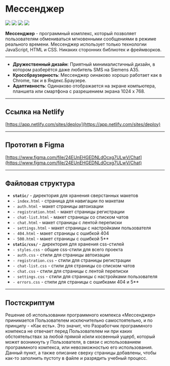 # Мессенджер
![](https://img.shields.io/badge/version-0.0.1-blue.svg)
![](https://img.shields.io/badge/Course-Middle%20frontend-orange.svg) 
![](https://img.shields.io/badge/Cohort-3-green.svg) 
![](https://img.shields.io/badge/Sprint-1-green.svg) 

**Мессенджер** - программный комплекс, который позволяет пользователям обмениваться мгновенными сообщениями в режиме реального времени. Мессенджер использует только технологии JavaScript, HTML и CSS. Никаких сторонних библиотек и фреймворков.

---

* **Дружественный дизайн**: Приятный минималистичный дизайн, в котором разберётся даже любитель SMS на Siemens A35.
* **Кроссбраузерность**: Мессенджер оинаково хорошо работает как в Chrome, так и в Яндекс.Браузере.
* **Адаптивность**: Одинаково отображается на экране компьютера, планшета или смартфона с разрешением экрана 1024 x 768.

---

## Ссылка на Netlify
[https://app.netlify.com/sites/deploy](https://app.netlify.com/sites/deploy)

---

## Прототип в Figma
[https://www.figma.com/file/24EUnEHGEDNLdOcxg7ULwV/Chat](https://www.figma.com/file/24EUnEHGEDNLdOcxg7ULwV/Chat)

---

## Файловая структура
* **`static/`** - директория для хранения сверстанных макетов
* `- index.html` - страница для навигации по макетам 
* `- auth.html` - макет страницы автоизации
* `- registration.html` - макет страницы регистрации
* `- chat-list.html` - макет страницы cо списком чатов
* `- chat.html` - макет страницы c лентой переписки
* `- settings.html` - макет страницы c настройками пользователя
* `- 404.html` - макет страницы c ошибкой 404
* `- 500.html` - макет страницы c ошибкой 5**
* **`static/css/`** - директория для хранения css-стилей
* `- styles.css` - общие css-стили для всего проекта
* `- auth.css` - стили для страницы автоизации
* `- registration.css` - стили для страницы регистрации
* `- chat-list.css` - стили для страницы cо списком чатов
* `- chat.css` - стили для страницы c лентой переписки
* `- settings.css` - стили для страницы c настройками пользователя
* `- errors.css` - стили для страницы c ошибками 404 и 5**

---

## Постскриптум
Решение об использовании программного компекса «Мессенджер» принимается Пользователем исключительно самостоятельно, и по принципу - «Как есть». Это значит, что Разработчик программного компекса не отвечает перед Пользователем ни при каких обстоятельствах за любой прямой и/или косвенный ущерб, который может возникнуть у Пользователя, в связи с использованием программного компекса, или невозможностью его использования. Данный пункт, а также описание сверху страницы добавлены, чтобы как-то заполнить пустоту в файле и разрядить учебный процесс.